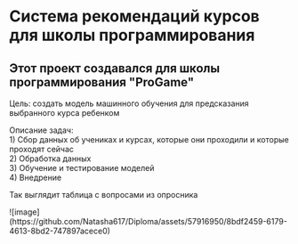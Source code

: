 <h1>Система рекомендаций курсов для школы программирования</h1>
<h2>Этот проект создавался для школы программирования "ProGame"</h2>
<p>Цель: создать модель машинного обучения для предсказания выбранного курса ребенком</p>
<p>Описание задач: <br> 
1) Сбор данных об учениках и курсах, которые они проходили и которые проходят сейчас <br>
2) Обработка данных <br>
3) Обучение и тестирование моделей <br>
4) Внедрение
</p>
<p>Так выглядит таблица с вопросами из опросника</p>
![image](https://github.com/Natasha617/Diploma/assets/57916950/8bdf2459-6179-4613-8bd2-747897acece0)

